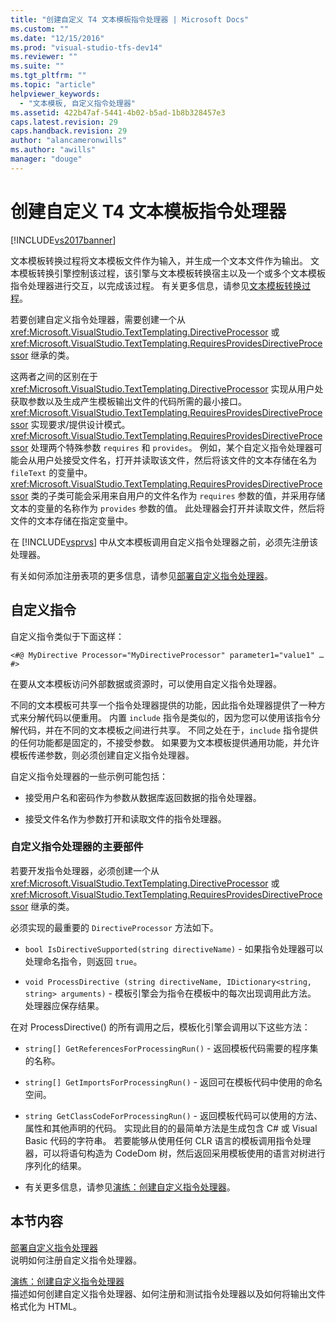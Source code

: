```yaml
---
title: "创建自定义 T4 文本模板指令处理器 | Microsoft Docs"
ms.custom: ""
ms.date: "12/15/2016"
ms.prod: "visual-studio-tfs-dev14"
ms.reviewer: ""
ms.suite: ""
ms.tgt_pltfrm: ""
ms.topic: "article"
helpviewer_keywords: 
  - "文本模板, 自定义指令处理器"
ms.assetid: 422b47af-5441-4b02-b5ad-1b8b328457e3
caps.latest.revision: 29
caps.handback.revision: 29
author: "alancameronwills"
ms.author: "awills"
manager: "douge"
---
```

# 创建自定义 T4 文本模板指令处理器
[!INCLUDE[vs2017banner](../code-quality/includes/vs2017banner.md)]

文本模板转换过程将文本模板文件作为输入，并生成一个文本文件作为输出。  文本模板转换引擎控制该过程，该引擎与文本模板转换宿主以及一个或多个文本模板指令处理器进行交互，以完成该过程。  有关更多信息，请参见[文本模板转换过程](../modeling/the-text-template-transformation-process.md)。  
  
 若要创建自定义指令处理器，需要创建一个从 <xref:Microsoft.VisualStudio.TextTemplating.DirectiveProcessor> 或 <xref:Microsoft.VisualStudio.TextTemplating.RequiresProvidesDirectiveProcessor> 继承的类。  
  
 这两者之间的区别在于 <xref:Microsoft.VisualStudio.TextTemplating.DirectiveProcessor> 实现从用户处获取参数以及生成产生模板输出文件的代码所需的最小接口。  <xref:Microsoft.VisualStudio.TextTemplating.RequiresProvidesDirectiveProcessor> 实现要求\/提供设计模式。  <xref:Microsoft.VisualStudio.TextTemplating.RequiresProvidesDirectiveProcessor> 处理两个特殊参数 `requires` 和 `provides`。  例如，某个自定义指令处理器可能会从用户处接受文件名，打开并读取该文件，然后将该文件的文本存储在名为 `fileText` 的变量中。  <xref:Microsoft.VisualStudio.TextTemplating.RequiresProvidesDirectiveProcessor> 类的子类可能会采用来自用户的文件名作为 `requires` 参数的值，并采用存储文本的变量的名称作为 `provides` 参数的值。  此处理器会打开并读取文件，然后将文件的文本存储在指定变量中。  
  
 在 [!INCLUDE[vsprvs](../code-quality/includes/vsprvs_md.md)] 中从文本模板调用自定义指令处理器之前，必须先注册该处理器。  
  
 有关如何添加注册表项的更多信息，请参见[部署自定义指令处理器](../modeling/deploying-a-custom-directive-processor.md)。  
  
## 自定义指令  
 自定义指令类似于下面这样：  
  
 `<#@ MyDirective Processor="MyDirectiveProcessor" parameter1="value1" … #>`  
  
 在要从文本模板访问外部数据或资源时，可以使用自定义指令处理器。  
  
 不同的文本模板可共享一个指令处理器提供的功能，因此指令处理器提供了一种方式来分解代码以便重用。  内置 `include` 指令是类似的，因为您可以使用该指令分解代码，并在不同的文本模板之间进行共享。  不同之处在于，`include` 指令提供的任何功能都是固定的，不接受参数。  如果要为文本模板提供通用功能，并允许模板传递参数，则必须创建自定义指令处理器。  
  
 自定义指令处理器的一些示例可能包括：  
  
-   接受用户名和密码作为参数从数据库返回数据的指令处理器。  
  
-   接受文件名作为参数打开和读取文件的指令处理器。  
  
### 自定义指令处理器的主要部件  
 若要开发指令处理器，必须创建一个从 <xref:Microsoft.VisualStudio.TextTemplating.DirectiveProcessor> 或 <xref:Microsoft.VisualStudio.TextTemplating.RequiresProvidesDirectiveProcessor> 继承的类。  
  
 必须实现的最重要的 `DirectiveProcessor` 方法如下。  
  
-   `bool IsDirectiveSupported(string directiveName)` \- 如果指令处理器可以处理命名指令，则返回 `true`。  
  
-   `void ProcessDirective (string directiveName, IDictionary<string, string> arguments)` \- 模板引擎会为指令在模板中的每次出现调用此方法。  处理器应保存结果。  
  
 在对 ProcessDirective\(\) 的所有调用之后，模板化引擎会调用以下这些方法：  
  
-   `string[] GetReferencesForProcessingRun()` \- 返回模板代码需要的程序集的名称。  
  
-   `string[] GetImportsForProcessingRun()` \- 返回可在模板代码中使用的命名空间。  
  
-   `string GetClassCodeForProcessingRun()` \- 返回模板代码可以使用的方法、属性和其他声明的代码。  实现此目的的最简单方法是生成包含 C\# 或 Visual Basic 代码的字符串。  若要能够从使用任何 CLR 语言的模板调用指令处理器，可以将语句构造为 CodeDom 树，然后返回采用模板使用的语言对树进行序列化的结果。  
  
-   有关更多信息，请参见[演练：创建自定义指令处理器](../modeling/walkthrough-creating-a-custom-directive-processor.md)。  
  
## 本节内容  
 [部署自定义指令处理器](../modeling/deploying-a-custom-directive-processor.md)  
 说明如何注册自定义指令处理器。  
  
 [演练：创建自定义指令处理器](../modeling/walkthrough-creating-a-custom-directive-processor.md)  
 描述如何创建自定义指令处理器、如何注册和测试指令处理器以及如何将输出文件格式化为 HTML。